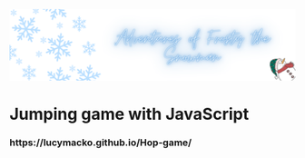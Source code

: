 ![Profile Banner](https://github.com/LucyMacko/Hop-game/blob/main/Adventures%20of%20Frosty%20the%20Snowman.png)
<h1>Jumping game with JavaScript</h1>
<h3>https://lucymacko.github.io/Hop-game/</h3>
